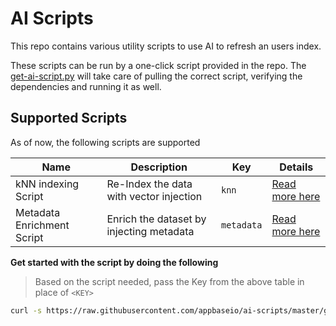 # AI Scripts

This repo contains various utility scripts to use AI to refresh an users index.

These scripts can be run by a one-click script provided in the repo. The [get-ai-script.py](./get-ai-script.py) will take care of pulling the correct script, verifying the dependencies and running it as well.

## Supported Scripts

As of now, the following scripts are supported

| Name                       | Description                              | Key        | Details                                   |
| -------------------------- | ---------------------------------------- | ---------- | ----------------------------------------- |
| kNN indexing Script        | Re-Index the data with vector injection  | `knn`      | [Read more here](./knn_reindex/README.md) |
| Metadata Enrichment Script | Enrich the dataset by injecting metadata | `metadata` | [Read more here](./metadata/README.md)    |

**Get started with the script by doing the following**

> Based on the script needed, pass the Key from the above table in place of `<KEY>`

```sh
curl -s https://raw.githubusercontent.com/appbaseio/ai-scripts/master/get-ai-script.py --output get-ai.py && python3 get-ai.py "<KEY>"
```
